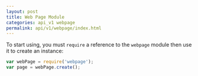 ```yaml
---
layout: post
title: Web Page Module
categories: api_v1 webpage
permalink: api/v1/webpage/index.html
---
```


To start using, you must `require` a reference to the `webpage` module then use it to create an instance:

```javascript
var webPage = require('webpage');
var page = webPage.create();
```
